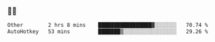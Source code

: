 ### 👨‍💻

<!--START_SECTION:waka-->

```txt
Other        2 hrs 8 mins    █████████████████▓░░░░░░░   70.74 %
AutoHotkey   53 mins         ███████▒░░░░░░░░░░░░░░░░░   29.26 %
```

<!--END_SECTION:waka-->
